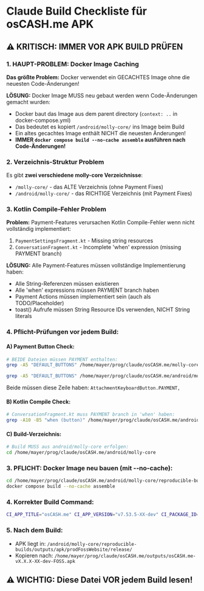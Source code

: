 # Claude Build Checkliste für osCASH.me APK

## ⚠️ KRITISCH: IMMER VOR APK BUILD PRÜFEN

### 1. HAUPT-PROBLEM: Docker Image Caching
**Das größte Problem:** Docker verwendet ein GECACHTES Image ohne die neuesten Code-Änderungen!

**LÖSUNG:** Docker Image MUSS neu gebaut werden wenn Code-Änderungen gemacht wurden:
- Docker baut das Image aus dem parent directory (`context: ..` in docker-compose.yml)
- Das bedeutet es kopiert `/android/molly-core/` ins Image beim Build
- Ein altes gecachtes Image enthält NICHT die neuesten Änderungen!
- **IMMER `docker compose build --no-cache assemble` ausführen nach Code-Änderungen!**

### 2. Verzeichnis-Struktur Problem
Es gibt **zwei verschiedene molly-core Verzeichnisse**:
- `/molly-core/` - das ALTE Verzeichnis (ohne Payment Fixes)  
- `/android/molly-core/` - das RICHTIGE Verzeichnis (mit Payment Fixes)

### 3. Kotlin Compile-Fehler Problem
**Problem:** Payment-Features verursachen Kotlin Compile-Fehler wenn nicht vollständig implementiert:
1. `PaymentSettingsFragment.kt` - Missing string resources
2. `ConversationFragment.kt` - Incomplete 'when' expression (missing PAYMENT branch)

**LÖSUNG:** Alle Payment-Features müssen vollständige Implementierung haben:
- Alle String-Referenzen müssen existieren
- Alle 'when' expressions müssen PAYMENT branch haben
- Payment Actions müssen implementiert sein (auch als TODO/Placeholder)
- toast() Aufrufe müssen String Resource IDs verwenden, NICHT String literals

### 4. Pflicht-Prüfungen vor jedem Build:

#### A) Payment Button Check:
```bash
# BEIDE Dateien müssen PAYMENT enthalten:
grep -A5 "DEFAULT_BUTTONS" /home/mayer/prog/claude/osCASH.me/molly-core/app/src/main/java/org/thoughtcrime/securesms/conversation/AttachmentKeyboard.java

grep -A5 "DEFAULT_BUTTONS" /home/mayer/prog/claude/osCASH.me/android/molly-core/app/src/main/java/org/thoughtcrime/securesms/conversation/AttachmentKeyboard.java
```
Beide müssen diese Zeile haben: `AttachmentKeyboardButton.PAYMENT,`

#### B) Kotlin Compile Check:
```bash
# ConversationFragment.kt muss PAYMENT branch in 'when' haben:
grep -A10 -B5 "when (button)" /home/mayer/prog/claude/osCASH.me/android/molly-core/app/src/main/java/org/thoughtcrime/securesms/conversation/v2/ConversationFragment.kt
```

#### C) Build-Verzeichnis:
```bash
# Build MUSS aus android/molly-core erfolgen:
cd /home/mayer/prog/claude/osCASH.me/android/molly-core
```

### 3. PFLICHT: Docker Image neu bauen (mit --no-cache):
```bash
cd /home/mayer/prog/claude/osCASH.me/android/molly-core/reproducible-builds
docker compose build --no-cache assemble
```

### 4. Korrekter Build Command:
```bash
CI_APP_TITLE="osCASH.me" CI_APP_VERSION="v7.53.5-XX-dev" CI_PACKAGE_ID="me.oscash.app" CI_BUILD_VARIANTS="prodFossWebsite" CI_KEYSTORE_PATH="/molly/app/certs/osCASH-release.keystore" CI_KEYSTORE_PASSWORD="saj9Bqn7QEkwMA01" CI_KEYSTORE_ALIAS="oscash-key" timeout 900 docker compose run --rm assemble
```

### 5. Nach dem Build:
- APK liegt in: `/android/molly-core/reproducible-builds/outputs/apk/prodFossWebsite/release/`
- Kopieren nach: `/home/mayer/prog/claude/osCASH.me/outputs/osCASH.me-vX.X.X-XX-dev-FOSS.apk`

## ⚠️ WICHTIG: Diese Datei VOR jedem Build lesen!